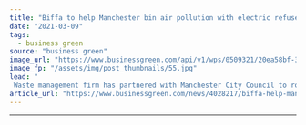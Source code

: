 ```yaml
---
title: "Biffa to help Manchester bin air pollution with electric refuse vehicle fleet"
date: "2021-03-09"
tags: 
  - business green
source: "business green"
image_url: "https://www.businessgreen.com/api/v1/wps/0509321/20ea58bf-3543-4753-8c35-b3318925e7b9/1/BIN-TRUCK-DRIVING-PAST-LANDMARK-2-185x114.jpg"
image_fp: "/assets/img/post_thumbnails/55.jpg"
lead: "
 Waste management firm has partnered with Manchester City Council to roll out 27 zero emission electric waste trucks, which are taking to the streets of the city this week ..."
article_url: "https://www.businessgreen.com/news/4028217/biffa-help-manchester-bin-air-pollution-electric-refuse-vehicle-fleet"
---
```


---
